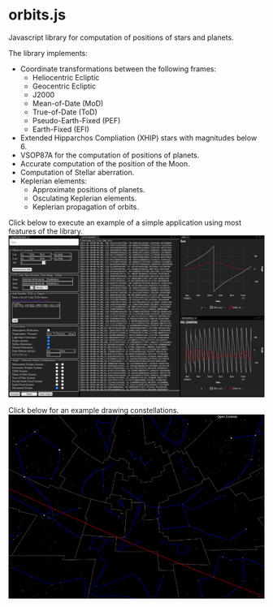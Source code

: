 # orbits.js
Javascript library for computation of positions of stars and planets.

The library implements:
* Coordinate transformations between the following frames:
    * Heliocentric Ecliptic
    * Geocentric Ecliptic
    * J2000
    * Mean-of-Date (MoD)
    * True-of-Date (ToD)
    * Pseudo-Earth-Fixed (PEF)
    * Earth-Fixed (EFI)
* Extended Hipparchos Compliation (XHIP) stars with magnitudes below 6.
* VSOP87A for the computation of positions of planets.
* Accurate computation of the position of the Moon.
* Computation of Stellar aberration.
* Keplerian elements:
    * Approximate positions of planets.
    * Osculating Keplerian elements.
    * Keplerian propagation of orbits.

Click below to execute an example of a simple application using most features of the library.
[![Screenshot.](example_gui/scrshot.png)](https://vsr83.github.io/orbits.js/example_gui/index.html)

Click below for an example drawing constellations.
[![Screenshot.](example_constellations/scrshot.png)](https://vsr83.github.io/orbits.js/example_constellations/index.html)

